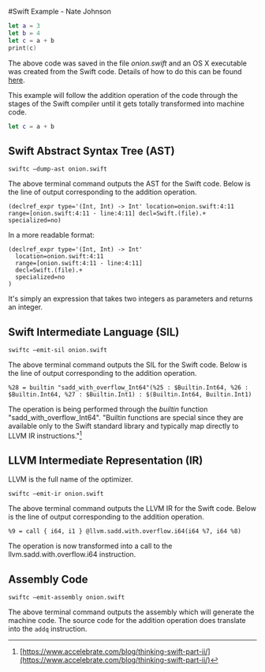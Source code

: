 #Swift Example - Nate Johnson

```Swift
let a = 3
let b = 4
let c = a + b
print(c)
```

The above code was saved in the file *onion.swift* and an OS X executable was created from the Swift code. Details of how to do this can be found [here](https://www.accelebrate.com/blog/thinking-swift-part-ii/).

This example will follow the addition operation of the code through the stages of the Swift compiler until it gets totally transformed into machine code.

```Swift
let c = a + b
```

## Swift Abstract Syntax Tree (AST)

```
swiftc –dump-ast onion.swift
```
The above terminal command outputs the AST for the Swift code. Below is the line of output corresponding to the addition operation.
```
(declref_expr type='(Int, Int) -> Int' location=onion.swift:4:11 range=[onion.swift:4:11 - line:4:11] decl=Swift.(file).+ specialized=no)
```

In a more readable format:

```
(declref_expr type='(Int, Int) -> Int'
  location=onion.swift:4:11
  range=[onion.swift:4:11 - line:4:11]
  decl=Swift.(file).+
  specialized=no
)
```
It's simply an expression that takes two integers as parameters and returns an integer.


## Swift Intermediate Language (SIL)

```
swiftc –emit-sil onion.swift
```

The above terminal command outputs the SIL for the Swift code. Below is the line of output corresponding to the addition operation.

```
%28 = builtin "sadd_with_overflow_Int64"(%25 : $Builtin.Int64, %26 : $Builtin.Int64, %27 : $Builtin.Int1) : $(Builtin.Int64, Builtin.Int1)
```

The operation is being performed through the *builtin* function "sadd_with_overflow_Int64". "Builtin functions are special since they are available only to the Swift standard library and typically map directly to LLVM IR instructions."[^1]

## LLVM Intermediate Representation (IR)

LLVM is the full name of the optimizer.

```
swiftc –emit-ir onion.swift
```

The above terminal command outputs the LLVM IR for the Swift code. Below is the line of output corresponding to the addition operation.

```
%9 = call { i64, i1 } @llvm.sadd.with.overflow.i64(i64 %7, i64 %8)
```

The operation is now transformed into a call to the llvm.sadd.with.overflow.i64 instruction.

## Assembly Code

```
swiftc –emit-assembly onion.swift
```

The above terminal command outputs the assembly which will generate the machine code. The source code for the addition operation does translate into the ```addq``` instruction.

[^1]: [https://www.accelebrate.com/blog/thinking-swift-part-ii/](https://www.accelebrate.com/blog/thinking-swift-part-ii/)
